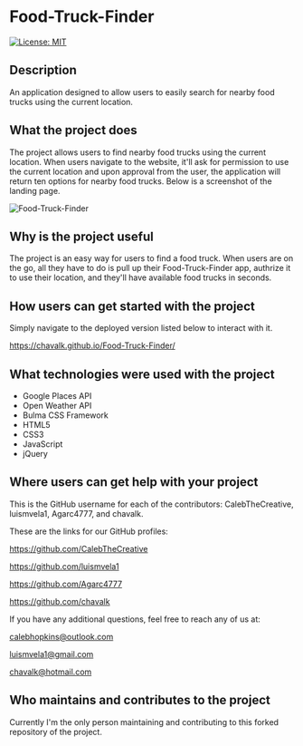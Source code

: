 # Food-Truck-Finder

[![License: MIT](https://img.shields.io/badge/License-MIT-yellow.svg)](https://opensource.org/licenses/MIT)

## Description

An application designed to allow users to easily search for nearby food trucks using the current location.

## What the project does

The project allows users to find nearby food trucks using the current location. When users navigate to the website, it'll ask for permission to use the current location and upon approval from the user, the application will return ten options for nearby food trucks. Below is a screenshot of the landing page.

![Food-Truck-Finder](Images/desktop-home.png)

## Why is the project useful

The project is an easy way for users to find a food truck. When users are on the go, all they have to do is pull up their Food-Truck-Finder app, authrize it to use their location, and they'll have available food trucks in seconds.

## How users can get started with the project

Simply navigate to the deployed version listed below to interact with it.

https://chavalk.github.io/Food-Truck-Finder/

## What technologies were used with the project

* Google Places API
* Open Weather API
* Bulma CSS Framework
* HTML5
* CSS3
* JavaScript
* jQuery

## Where users can get help with your project

This is the GitHub username for each of the contributors: CalebTheCreative, luismvela1, Agarc4777, and chavalk.

These are the links for our GitHub profiles:

https://github.com/CalebTheCreative

https://github.com/luismvela1

https://github.com/Agarc4777

https://github.com/chavalk

If you have any additional questions, feel free to reach any of us at:

calebhopkins@outlook.com

luismvela1@gmail.com

chavalk@hotmail.com

## Who maintains and contributes to the project

Currently I'm the only person maintaining and contributing to this forked repository of the project.